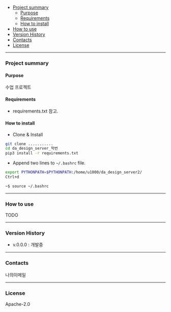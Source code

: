 - [Project summary](#da-design-server)
  - [Purpose](#purpose)
  - [Requirements](#requirements)
  - [How to install](#how-to-install)
- [How to use](#how-to-use)
- [Version History](#version-history)
- [Contacts](#contacts)
- [License](#license)

---

### Project summary

#### Purpose

수업 프로젝트

#### Requirements

* requirements.txt 참고.

#### How to install

* Clone & Install

```sh
git clone ...........
cd da_design_server_학번
pip3 install -r requirements.txt
```

* Append two lines to `~/.bashrc` file.

```sh
export PYTHONPATH=$PYTHONPATH:/home/u1000/da_design_server2/
Ctrl+d

~$ source ~/.bashrc
```


---

### How to use

TODO

---

### Version History

* v.0.0.0 : 개발중

---

### Contacts

나의이메일

---

### License

Apache-2.0

